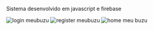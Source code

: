 Sistema desenvolvido em javascript e firebase 


![login meubuzu](https://user-images.githubusercontent.com/63022090/184543087-0ec5690c-cf01-4694-aa68-920342ce5ef2.png)
![register meubuzu](https://user-images.githubusercontent.com/63022090/184543089-88caf074-99c7-4be6-b762-783a0ffdac8f.png)
![home meu buzu](https://user-images.githubusercontent.com/63022090/184543090-e192f809-6368-4cee-a0e2-8b2a5ab660c3.png)
